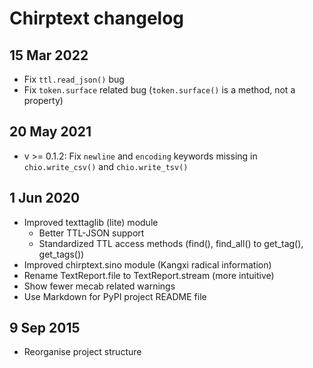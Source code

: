 # Chirptext changelog

## 15 Mar 2022

- Fix `ttl.read_json()` bug
- Fix `token.surface` related bug (`token.surface()` is a method, not a property)

## 20 May 2021

- v >= 0.1.2: Fix `newline` and `encoding` keywords missing in `chio.write_csv()` and `chio.write_tsv()`

## 1 Jun 2020

- Improved texttaglib (lite) module
  - Better TTL-JSON support
  - Standardized TTL access methods (find(), find_all() to get_tag(), get_tags())
- Improved chirptext.sino module (Kangxi radical information)
- Rename TextReport.file to TextReport.stream (more intuitive)
- Show fewer mecab related warnings
- Use Markdown for PyPI project README file

## 9 Sep 2015

- Reorganise project structure
